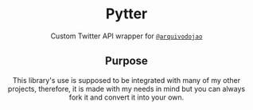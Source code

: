 <h1 align="center"> Pytter </h1>
<p align="center"> Custom Twitter API wrapper for <a href="https://github.com/jaobernardi/acervo"><code>@arquivodojao</code></a>

<h2 align="center"> Purpose </h2>

<p align="center"> This library's use is supposed to be integrated with many of my other projects, therefore, it is made with my needs in mind but you can always fork it and convert it into your own.</p>